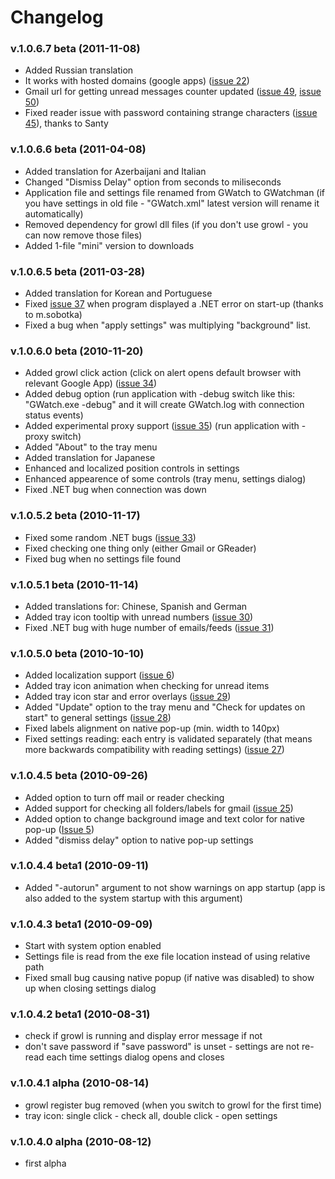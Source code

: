 # Changelog #

### v.1.0.6.7 beta (2011-11-08) ###
  * Added Russian translation
  * It works with hosted domains (google apps) ([issue 22](https://code.google.com/p/gwatchman/issues/detail?id=22))
  * Gmail url for getting unread messages counter updated ([issue 49](https://code.google.com/p/gwatchman/issues/detail?id=49), [issue 50](https://code.google.com/p/gwatchman/issues/detail?id=50))
  * Fixed reader issue with password containing strange characters ([issue 45](https://code.google.com/p/gwatchman/issues/detail?id=45)), thanks to Santy

### v.1.0.6.6 beta (2011-04-08) ###
  * Added translation for Azerbaijani and Italian
  * Changed "Dismiss Delay" option from seconds to miliseconds
  * Application file and settings file renamed from GWatch to GWatchman (if you have settings in old file - "GWatch.xml" latest version will rename it automatically)
  * Removed dependency for growl dll files (if you don't use growl - you can now remove those files)
  * Added 1-file "mini" version to downloads

### v.1.0.6.5 beta (2011-03-28) ###
  * Added translation for Korean and Portuguese
  * Fixed [issue 37](https://code.google.com/p/gwatchman/issues/detail?id=37) when program displayed a .NET error on start-up (thanks to m.sobotka)
  * Fixed a bug when "apply settings" was multiplying "background" list.

### v.1.0.6.0 beta (2010-11-20) ###
  * Added growl click action (click on alert opens default browser with relevant Google App) ([issue 34](https://code.google.com/p/gwatchman/issues/detail?id=34))
  * Added debug option (run application with -debug switch like this: "GWatch.exe -debug" and it will create GWatch.log with connection status events)
  * Added experimental proxy support ([issue 35](https://code.google.com/p/gwatchman/issues/detail?id=35)) (run application with -proxy switch)
  * Added "About" to the tray menu
  * Added translation for Japanese
  * Enhanced and localized position controls in settings
  * Enhanced appearence of some controls (tray menu, settings dialog)
  * Fixed .NET bug when connection was down


### v.1.0.5.2 beta (2010-11-17) ###
  * Fixed some random .NET bugs ([issue 33](https://code.google.com/p/gwatchman/issues/detail?id=33))
  * Fixed checking one thing only (either Gmail or GReader)
  * Fixed bug when no settings file found


### v.1.0.5.1 beta (2010-11-14) ###
  * Added translations for: Chinese, Spanish and German
  * Added tray icon tooltip with unread numbers ([issue 30](https://code.google.com/p/gwatchman/issues/detail?id=30))
  * Fixed .NET bug with huge number of emails/feeds ([issue 31](https://code.google.com/p/gwatchman/issues/detail?id=31))


### v.1.0.5.0 beta (2010-10-10) ###
  * Added localization support ([issue 6](https://code.google.com/p/gwatchman/issues/detail?id=6))
  * Added tray icon animation when checking for unread items
  * Added tray icon star and error overlays ([issue 29](https://code.google.com/p/gwatchman/issues/detail?id=29))
  * Added "Update" option to the tray menu and "Check for updates on start" to general settings ([issue 28](https://code.google.com/p/gwatchman/issues/detail?id=28))
  * Fixed labels alignment on native pop-up (min. width to 140px)
  * Fixed settings reading: each entry is validated separately (that means more backwards compatibility with reading settings) ([issue 27](https://code.google.com/p/gwatchman/issues/detail?id=27))


### v.1.0.4.5 beta (2010-09-26) ###
  * Added option to turn off mail or reader checking
  * Added support for checking all folders/labels for gmail ([issue 25](https://code.google.com/p/gwatchman/issues/detail?id=25))
  * Added option to change background image and text color for native pop-up ([Issue 5](https://code.google.com/p/gwatchman/issues/detail?id=5))
  * Added "dismiss delay" option to native pop-up settings

### v.1.0.4.4 beta1 (2010-09-11) ###
  * Added "-autorun" argument to not show warnings on app startup (app is also added to the system startup with this argument)

### v.1.0.4.3 beta1 (2010-09-09) ###
  * Start with system option enabled
  * Settings file is read from the exe file location instead of using relative path
  * Fixed small bug causing native popup (if native was disabled) to show up when closing settings dialog

### v.1.0.4.2 beta1 (2010-08-31) ###
  * check if growl is running and display error message if not
  * don't save password if "save password" is unset - settings are not re-read each time settings dialog opens and closes

### v.1.0.4.1 alpha (2010-08-14) ###
  * growl register bug removed (when you switch to growl for the first time)
  * tray icon: single click - check all, double click - open settings

### v.1.0.4.0 alpha (2010-08-12) ###
  * first alpha